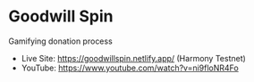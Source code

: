 # Goodwill Spin
Gamifying donation process

- Live Site:  https://goodwillspin.netlify.app/    (Harmony Testnet)
- YouTube: https://www.youtube.com/watch?v=ni9floNR4Fo